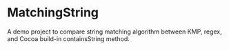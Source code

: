# MatchingString
A demo project to compare string matching algorithm between KMP, regex, and Cocoa build-in containsString method.
